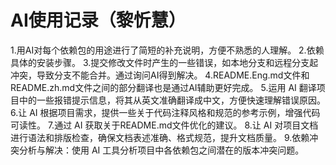 # AI使用记录（黎忻慧）
1.用AI对每个依赖包的用途进行了简短的补充说明，方便不熟悉的人理解。
2.依赖具体的安装步骤。
3.提交修改文件时产生的一些错误，如本地分支和远程分支起冲突，导致分支不能合并。通过询问AI得到解决。
4.README.Eng.md文件和README.zh.md文件之间的部分翻译也是通过AI辅助更好完成。
5.运用 AI 翻译项目中的一些报错提示信息，将其从英文准确翻译成中文，方便快速理解错误原因。
6.让 AI 根据项目需求，提供一些关于代码注释风格和规范的参考示例，增强代码可读性。
7.通过 AI 获取关于README.md文件优化的建议。
8.让 AI 对项目文档进行语法和排版检查，确保文档表述准确、格式规范，提升文档质量。
9.依赖冲突分析与解决：使用 AI 工具分析项目中各依赖包之间潜在的版本冲突问题。